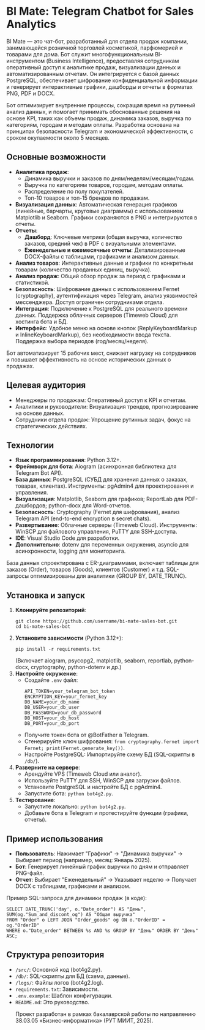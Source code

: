 <artifact artifact_id="442d081f-efca-4fe0-beeb-9b57310049da" artifact_version_id="5f8a2b4c-9d7e-4a1b-8c3f-2e5a6d7b8c9d" title="README.md" contenttype="text/markdown">
<h1>BI Mate: Telegram Chatbot for Sales Analytics</h1>
<p>BI Mate — это чат-бот, разработанный для отдела продаж компании, занимающейся розничной торговлей косметикой, парфюмерией и товарами для дома. Бот служит многофункциональным BI-инструментом (Business Intelligence), предоставляя сотрудникам оперативный доступ к аналитике продаж, визуализации данных и автоматизированным отчетам. Он интегрируется с базой данных PostgreSQL, обеспечивает шифрование конфиденциальной информации и генерирует интерактивные графики, дашборды и отчеты в форматах PNG, PDF и DOCX.</p>
<p>Бот оптимизирует внутренние процессы, сокращая время на рутинный анализ данных, и помогает принимать обоснованные решения на основе KPI, таких как объемы продаж, динамика заказов, выручка по категориям, городам и методам оплаты. Разработка основана на принципах безопасности Telegram и экономической эффективности, с сроком окупаемости около 5 месяцев.</p>
<h2>Основные возможности</h2>
<ul>
<li><strong>Аналитика продаж</strong>:
<ul>
<li>Динамика выручки и заказов по дням/неделям/месяцам/годам.</li>
<li>Выручка по категориям товаров, городам, методам оплаты.</li>
<li>Распределение по полу покупателей.</li>
<li>Топ-10 товаров и топ-15 брендов по продажам.</li>
</ul>
</li>
<li><strong>Визуализация данных</strong>: Автоматическая генерация графиков (линейные, барчарты, круговые диаграммы) с использованием Matplotlib и Seaborn. Графики сохраняются в PNG и интегрируются в отчеты.</li>
<li><strong>Отчеты</strong>:
<ul>
<li><strong>Дашборд</strong>: Ключевые метрики (общая выручка, количество заказов, средний чек) в PDF с визуальными элементами.</li>
<li><strong>Еженедельные и ежемесячные отчеты</strong>: Детализированные DOCX-файлы с таблицами, графиками и анализом данных.</li>
</ul>
</li>
<li><strong>Анализ товаров</strong>: Интерактивные данные и графики по конкретным товарам (количество проданных единиц, выручка).</li>
<li><strong>Анализ продаж</strong>: Общий обзор продаж за период с графиками и статистикой.</li>
<li><strong>Безопасность</strong>: Шифрование данных с использованием Fernet (cryptography), аутентификация через Telegram, анализ уязвимостей мессенджера. Доступ ограничен сотрудниками отдела.</li>
<li><strong>Интеграция</strong>: Подключение к PostgreSQL для реального времени данных. Поддержка облачных серверов (Timeweb Cloud) для хостинга бота и БД.</li>
<li><strong>Интерфейс</strong>: Удобное меню на основе кнопок (ReplyKeyboardMarkup и InlineKeyboardMarkup), без необходимости ввода текста. Поддержка выбора периодов (год/месяц/неделя).</li>
</ul>
<p>Бот автоматизирует 15 рабочих мест, снижает нагрузку на сотрудников и повышает эффективность на основе исторических данных о продажах.</p>
<h2>Целевая аудитория</h2>
<ul>
<li>Менеджеры по продажам: Оперативный доступ к KPI и отчетам.</li>
<li>Аналитики и руководители: Визуализация трендов, прогнозирование на основе данных.</li>
<li>Сотрудники отдела продаж: Упрощение рутинных задач, фокус на стратегических действиях.</li>
</ul>
<h2>Технологии</h2>
<ul>
<li><strong>Язык программирования</strong>: Python 3.12+.</li>
<li><strong>Фреймворк для бота</strong>: Aiogram (асинхронная библиотека для Telegram Bot API).</li>
<li><strong>База данных</strong>: PostgreSQL (СУБД для хранения данных о заказах, товарах, клиентах). Инструменты: pgAdmin4 для проектирования и управления.</li>
<li><strong>Визуализация</strong>: Matplotlib, Seaborn для графиков; ReportLab для PDF-дашбордов; python-docx для Word-отчетов.</li>
<li><strong>Безопасность</strong>: Cryptography (Fernet для шифрования), анализ Telegram API (end-to-end encryption в secret chats).</li>
<li><strong>Развертывание</strong>: Облачные серверы (Timeweb Cloud). Инструменты: WinSCP для файлового управления, PuTTY для SSH-доступа.</li>
<li><strong>IDE</strong>: Visual Studio Code для разработки.</li>
<li><strong>Дополнительно</strong>: dotenv для переменных окружения, asyncio для асинхронности, logging для мониторинга.</li>
</ul>
<p>База данных спроектирована с ER-диаграммами, включает таблицы для заказов (Order), товаров (Goods), клиентов (Customer) и т.д. SQL-запросы оптимизированы для аналитики (GROUP BY, DATE_TRUNC).</p>
<h2>Установка и запуск</h2>
<ol>
<li><strong>Клонируйте репозиторий</strong>:
<pre><code class="language-bash">git clone https://github.com/username/bi-mate-sales-bot.git
cd bi-mate-sales-bot
</code></pre>
</li>
<li><strong>Установите зависимости</strong> (Python 3.12+):
<pre><code class="language-bash">pip install -r requirements.txt
</code></pre>
(Включает aiogram, psycopg2, matplotlib, seaborn, reportlab, python-docx, cryptography, python-dotenv и др.)</li>
<li><strong>Настройте окружение</strong>:
<ul>
<li>Создайте <code>.env</code> файл:
<pre><code>API_TOKEN=your_telegram_bot_token
ENCRYPTION_KEY=your_fernet_key
DB_NAME=your_db_name
DB_USER=your_db_user
DB_PASSWORD=your_db_password
DB_HOST=your_db_host
DB_PORT=your_db_port
</code></pre>
</li>
<li>Получите токен бота от @BotFather в Telegram.</li>
<li>Сгенерируйте ключ шифрования: <code>from cryptography.fernet import Fernet; print(Fernet.generate_key())</code>.</li>
<li>Настройте PostgreSQL: Импортируйте схему БД (SQL-скрипты в <code>/db/</code>).</li>
</ul>
</li>
<li><strong>Разверните на сервере</strong>:
<ul>
<li>Арендуйте VPS (Timeweb Cloud или аналог).</li>
<li>Используйте PuTTY для SSH, WinSCP для загрузки файлов.</li>
<li>Установите PostgreSQL и настройте БД с pgAdmin4.</li>
<li>Запустите бота: <code>python bot4g2.py</code>.</li>
</ul>
</li>
<li><strong>Тестирование</strong>:
<ul>
<li>Запустите локально: <code>python bot4g2.py</code>.</li>
<li>Добавьте бота в Telegram и протестируйте функции (графики, отчеты).</li>
</ul>
</li>
</ol>
<h2>Пример использования</h2>
<ul>
<li><strong>Пользователь</strong>: Нажимает "Графики" → "Динамика выручки" → Выбирает период (например, месяц: Январь 2025).</li>
<li><strong>Бот</strong>: Генерирует линейный график выручки по дням и отправляет PNG-файл.</li>
<li><strong>Отчет</strong>: Выбирает "Еженедельный" → Указывает неделю → Получает DOCX с таблицами, графиками и анализом.</li>
</ul>
<p>Пример SQL-запроса для динамики продаж (в коде):</p>
<pre><code class="language-sql">SELECT DATE_TRUNC('day', o."Date_order") AS "День", SUM(og."Sum_and_discont_og") AS "Общая выручка"
FROM "Order" o LEFT JOIN "Order_goods" og ON o."OrderID" = og."OrderID"
WHERE o."Date_order" BETWEEN %s AND %s GROUP BY "День" ORDER BY "День" ASC;
</code></pre>
<h2>Структура репозитория</h2>
<ul>
<li><code>/src/</code>: Основной код (bot4g2.py).</li>
<li><code>/db/</code>: SQL-скрипты для БД (схема, данные).</li>
<li><code>/logs/</code>: Файлы логов (bot4g2.log).</li>
<li><code>requirements.txt</code>: Зависимости.</li>
<li><code>.env.example</code>: Шаблон конфигурации.</li>
<li><code>README.md</code>: Это руководство.</li>
<p>
<p>Проект разработан в рамках бакалаврской работы по направлению 38.03.05 «Бизнес-информатика» (РУТ МИИТ, 2025).</p>
</artifact>
